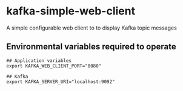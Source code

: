 # kafka-simple-web-client
A simple configurable web client to to display Kafka topic messages

## Environmental variables required to operate

```console
## Application variables
export KAFKA_WEB_CLIENT_PORT="8080"

## Kafka
export KAFKA_SERVER_URI="localhost:9092"
```

